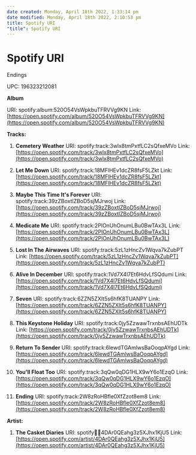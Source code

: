 ```yaml
---
date created: Monday, April 18th 2022, 1:33:14 pm
date modified: Monday, April 18th 2022, 2:10:53 pm
title: Spotify URI
"title": Spotify URI
---
```

# Spotify URI
Endings

UPC: 196323212081

**Album**

URI: spotify:album:520O54VsWpkbuTFRVVg9KN
Link: [https://open.spotify.com/album/520O54VsWpkbuTFRVVg9KN](https://open.spotify.com/album/520O54VsWpkbuTFRVVg9KN)


**Tracks:**

1.  **Cemetery Weather**
    URI: spotify:track:3wlx8tmPxtfLC2sQfxeMVo
    Link: [https://open.spotify.com/track/3wlx8tmPxtfLC2sQfxeMVo](https://open.spotify.com/track/3wlx8tmPxtfLC2sQfxeMVo)


2.  **Let Me Down**
    URI: spotify:track:18MFlHEv1dcZR8fsF5LZkt
    Link: [https://open.spotify.com/track/18MFlHEv1dcZR8fsF5LZkt](https://open.spotify.com/track/18MFlHEv1dcZR8fsF5LZkt)


3.  **Maybe This Time It's Forever**
    URI: spotify:track:39zZBoxtlZBoD5sjMJrwoj
    Link: [https://open.spotify.com/track/39zZBoxtlZBoD5sjMJrwoj](https://open.spotify.com/track/39zZBoxtlZBoD5sjMJrwoj)


4.  **Medicate Me**
    URI: spotify:track:2PlOnUhOnumLBu0BwTAx3L
    Link: [https://open.spotify.com/track/2PlOnUhOnumLBu0BwTAx3L](https://open.spotify.com/track/2PlOnUhOnumLBu0BwTAx3L)


5.  **Lost In The Airwaves**
    URI: spotify:track:5zL1zHncZv1Wqva7kZubPT
    Link: [https://open.spotify.com/track/5zL1zHncZv1Wqva7kZubPT](https://open.spotify.com/track/5zL1zHncZv1Wqva7kZubPT)


6.  **Alive In December**
    URI: spotify:track:1Vd7X4l7Et6HdvLfSQdumi
    Link: [https://open.spotify.com/track/1Vd7X4l7Et6HdvLfSQdumi](https://open.spotify.com/track/1Vd7X4l7Et6HdvLfSQdumi)


7.  **Seven**
    URI: spotify:track:6ZZN5ZXIt5s6hfK8TUANPY
    Link: [https://open.spotify.com/track/6ZZN5ZXIt5s6hfK8TUANPY](https://open.spotify.com/track/6ZZN5ZXIt5s6hfK8TUANPY)


8.  **This Keystone Holiday**
    URI: spotify:track:0jy5ZzwawTrxnbsAEhUDTk
    Link: [https://open.spotify.com/track/0jy5ZzwawTrxnbsAEhUDTk](https://open.spotify.com/track/0jy5ZzwawTrxnbsAEhUDTk)


9.  **Return To Sender**
    URI: spotify:track:6lewdTGAmlwsBaOoqpAYgd
    Link: [https://open.spotify.com/track/6lewdTGAmlwsBaOoqpAYgd](https://open.spotify.com/track/6lewdTGAmlwsBaOoqpAYgd)


10.  **You'll Float Too**
    URI: spotify:track:3qQw0qDG1HLX9wY6o1EzqO
    Link: [https://open.spotify.com/track/3qQw0qDG1HLX9wY6o1EzqO](https://open.spotify.com/track/3qQw0qDG1HLX9wY6o1EzqO)


11.  **Ending**
    URI: spotify:track:2W8zRoHBfle0XfZzot8em8
    Link: [https://open.spotify.com/track/2W8zRoHBfle0XfZzot8em8](https://open.spotify.com/track/2W8zRoHBfle0XfZzot8em8)



**Artist:**

1.  **The Casket Diaries**
    URI: spotify:artist:4DAr0QEahg3z5XJhx1KjU5
    Link: [https://open.spotify.com/artist/4DAr0QEahg3z5XJhx1KjU5](https://open.spotify.com/artist/4DAr0QEahg3z5XJhx1KjU5)